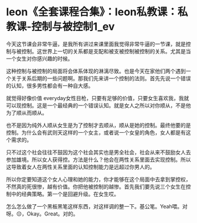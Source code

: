 # leon《全套课程合集》：leon私教课：私教课-控制与被控制1_ev

今天这节课会非常牛逼，是我所有讲过来课里面我觉得非常牛逼的一节课，就是控制与被控制。这世界上一切的关系都是支配和被支被控制被控制的关系。尤其是当一个女生对你感兴趣的时候。

这种控制与被控制的局面将会体系体现的淋漓尽致。也是今天在家他们两个遇到一个关于关系后期的一些问题啊。那我们先来讲一个控制的法则。首先先说一个错误的认知，很多男性都会有一种自大感。

就觉得好像价值 everyday女性目枪，只要有足够的价值，只要女生喜欢我，我就可以现控制。这是一个最经典的一个错误认知。就是女人之所以对你顺从，不是他为了顺从而顺从。

也不是因为纯外人顺从女生是为了控制才去顺从，顺从是她的控制。最终他要的是控制。为什么会有武则天这样的一个女主，或者说一个女皇的角色，女人都是有这个需求的。

只不过这个社会往往不鼓因为这个社会其实也是男全社会，社会从来不鼓励女人去参加雄境。所以女人获得控。方法是什么？他会在两性关系里面去实现控制。所以这导致着女人在两性关系里面的认知控制能力是远超过你男人的。

所以你定要知道这个女人心理和她的能力，你才能够在这个局面中去拿到掌控权，不然真的死很惨，越有价值。你把他被控制的越惨。首先我们要先说三个女生在控制中的经典策略。第一个是回避升级。在女生哎。

怎么怎么做了一个黑板黑笔这样东西，对这样调的整一下。基公笔。Yeah喂。对呀。😔，Okay。Great。对的。

